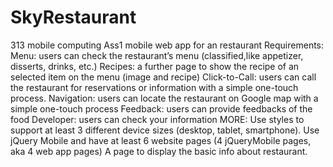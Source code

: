 # SkyRestaurant
313 mobile computing Ass1 mobile web app for an restaurant
Requirements:
  Menu: users can check the restaurant’s menu (classified,like appetizer, disserts, drinks, etc.)
  Recipes: a further page to show the recipe of an selected item on the menu (image and recipe)
  Click-to-Call: users can call the restaurant for reservations or information with a simple one-touch process.
  Navigation: users can locate the restaurant on Google map with a simple one-touch process
  Feedback: users can provide feedbacks of the food
  Developer: users can check your information 
MORE:
  Use styles to support at least 3 different device sizes (desktop, tablet, smartphone).
  Use jQuery Mobile and have at least 6 website pages (4 jQueryMobile pages, aka 4 web app pages)
A page to display the basic info about restaurant.
